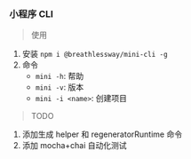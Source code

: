 ### 小程序 CLI

> 使用

1. 安装 `npm i @breathlessway/mini-cli -g`
2. 命令
    - `mini -h`: 帮助
    - `mini -v`: 版本
    - `mini -i <name>`: 创建项目

> TODO

1. 添加生成 helper 和 regeneratorRuntime 命令
2. 添加 mocha+chai 自动化测试

